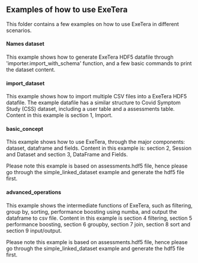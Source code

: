 ## Examples of how to use ExeTera

This folder contains a few examples on how to use ExeTera in different scenarios.

#### Names dataset
This example shows how to generate ExeTera HDF5 datafile through 'importer.import_with_schema' function, and a few basic commands to print the dataset content.

#### import_dataset
This example shows how to import multiple CSV files into a ExeTera HDF5 datafile. The example datafile has a similar structure to Covid Symptom Study (CSS) dataset, including a user table and a assessments table. Content in this example is section 1, Import.


#### basic_concept
This example shows how to use ExeTera, through the major components: dataset, dataframe and fields. Content in this example is: section 2, Session and Dataset and section 3, DataFrame and Fields.

Please note this example is based on assessments.hdf5 file, hence please go through the simple_linked_dataset example and generate the hdf5 file first. 


#### advanced_operations
This example shows the intermediate functions of ExeTera, such as filtering, group by, sorting, performance boosting using numba, and output the dataframe to csv file. Content in this example is section 4 filtering, section 5 performance boosting, section 6 groupby, section 7 join, section 8 sort and section 9 input/output.

Please note this example is based on assessments.hdf5 file, hence please go through the simple_linked_dataset example and generate the hdf5 file first. 
